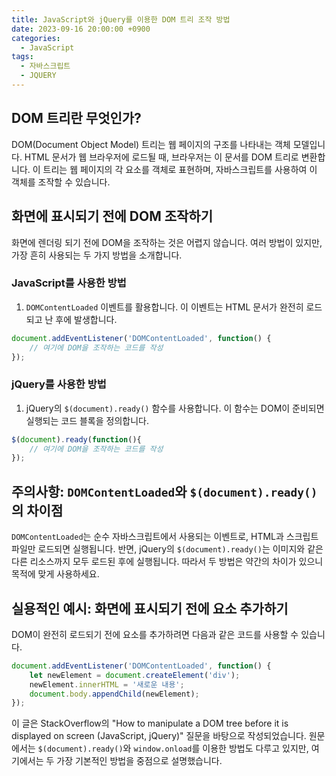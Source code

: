 ```yaml
---
title: JavaScript와 jQuery를 이용한 DOM 트리 조작 방법
date: 2023-09-16 20:00:00 +0900
categories:
  - JavaScript
tags:
  - 자바스크립트
  - JQUERY
---
```


## DOM 트리란 무엇인가?

DOM(Document Object Model) 트리는 웹 페이지의 구조를 나타내는 객체 모델입니다. HTML 문서가 웹 브라우저에 로드될 때, 브라우저는 이 문서를 DOM 트리로 변환합니다. 이 트리는 웹 페이지의 각 요소를 객체로 표현하며, 자바스크립트를 사용하여 이 객체를 조작할 수 있습니다.

## 화면에 표시되기 전에 DOM 조작하기

화면에 렌더링 되기 전에 DOM을 조작하는 것은 어렵지 않습니다. 여러 방법이 있지만, 가장 흔히 사용되는 두 가지 방법을 소개합니다.

### JavaScript를 사용한 방법

1. `DOMContentLoaded` 이벤트를 활용합니다. 이 이벤트는 HTML 문서가 완전히 로드되고 난 후에 발생합니다.
```javascript
document.addEventListener('DOMContentLoaded', function() {
    // 여기에 DOM을 조작하는 코드를 작성
});
```

### jQuery를 사용한 방법

1. jQuery의 `$(document).ready()` 함수를 사용합니다. 이 함수는 DOM이 준비되면 실행되는 코드 블록을 정의합니다.
```javascript
$(document).ready(function(){
    // 여기에 DOM을 조작하는 코드를 작성
});
```

## 주의사항: `DOMContentLoaded`와 `$(document).ready()`의 차이점

`DOMContentLoaded`는 순수 자바스크립트에서 사용되는 이벤트로, HTML과 스크립트 파일만 로드되면 실행됩니다. 반면, jQuery의 `$(document).ready()`는 이미지와 같은 다른 리소스까지 모두 로드된 후에 실행됩니다. 따라서 두 방법은 약간의 차이가 있으니 목적에 맞게 사용하세요.

## 실용적인 예시: 화면에 표시되기 전에 요소 추가하기

DOM이 완전히 로드되기 전에 요소를 추가하려면 다음과 같은 코드를 사용할 수 있습니다.
```javascript
document.addEventListener('DOMContentLoaded', function() {
    let newElement = document.createElement('div');
    newElement.innerHTML = '새로운 내용';
    document.body.appendChild(newElement);
});
```

이 글은 StackOverflow의 "How to manipulate a DOM tree before it is displayed on screen (JavaScript, jQuery)" 질문을 바탕으로 작성되었습니다. 원문에서는 `$(document).ready()`와 `window.onload`를 이용한 방법도 다루고 있지만, 여기에서는 두 가장 기본적인 방법을 중점으로 설명했습니다.